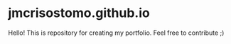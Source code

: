 # jmcrisostomo.github.io

Hello! This is repository for creating my portfolio. Feel free to contribute ;)
